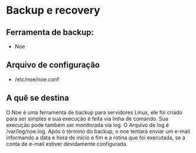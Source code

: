 # Backup e recovery
## Ferramenta de backup: 
  - Noe

## Arquivo de configuração
  - /etc/noe/noe.conf

## A quê se destina

  O Noe é uma ferramenta de backup para servidores Linux, ele foi criado para 
  ser simples e sua execução é feita via linha de comando. Sua execução pode 
  também ser monitorada via log. O Arquivo de log é /var/log/noe.log. Após o 
  término do backup, o noe tentará enviar um e-mail informando a data e hora de
  início e fim e a rotina que foi executada, se a conta de e-mail estiver devidamente
  configurada. 
